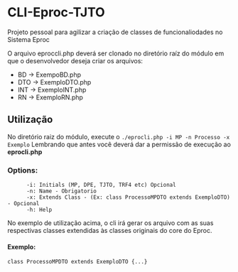 # CLI-Eproc-TJTO

Projeto pessoal para agilizar a criação de classes de funcionaliodades no Sistema Eproc

O arquivo eproccli.php deverá ser clonado no diretório raíz do módulo em que o desenvolvedor
deseja criar os arquivos:

* BD -> ExempoBD.php
* DTO -> ExemploDTO.php
* INT -> ExemploINT.php
* RN -> ExemploRN.php

## Utilização

No diretório raiz do módulo, execute o ```./eprocli.php -i MP -n Processo -x Exemplo```
Lembrando que antes você deverá dar a permissão de execução ao **eprocli.php**

### Options:
          -i: Initials (MP, DPE, TJTO, TRF4 etc) Opcional
          -n: Name - Obrigatorio
          -x: Extends Class - (Ex: class ProcessoMPDTO extends ExemploDTO) - Opcional
          -h: Help
          
No exemplo de utilização acima, o cli irá gerar os arquivo com as suas respectivas classes extendidas às classes originais do core do Eproc.

#### Exemplo:
```class ProcessoMPDTO extends ExemploDTO {...}```
